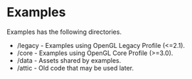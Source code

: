 Examples
========

Examples has the following directories.

   * /legacy - Examples using OpenGL Legacy Profile (<=2.1).
   * /core - Examples using OpenGL Core Profile (>=3.0).
   * /data - Assets shared by examples.
   * /attic - Old code that may be used later.

